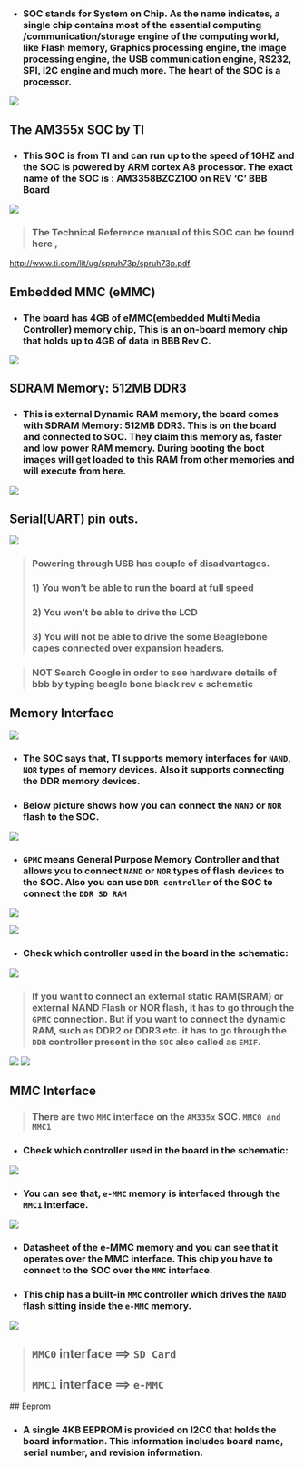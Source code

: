 - ### SOC stands for System on Chip. As the name indicates, a single chip contains most of the essential computing /communication/storage engine of the computing world, like Flash memory, Graphics processing engine, the image processing engine, the USB communication engine, RS232, SPI, I2C engine and much more. The heart of the SOC is a processor.

![](./Pics/beaglebone_01.png)

## The AM355x SOC by TI

- ### This SOC is from TI and can run up to the speed of 1GHZ and the SOC is powered by ARM cortex A8 processor. The exact name of the SOC is : AM3358BZCZ100  on REV ‘C’ BBB Board

![](./Pics/beaglebone_02.png)

> ### The Technical Reference manual of this SOC can be found here , 
http://www.ti.com/lit/ug/spruh73p/spruh73p.pdf


## Embedded MMC (eMMC)
- ### The board has 4GB of eMMC(embedded Multi Media Controller) memory chip, This is an on-board  memory chip that holds up to 4GB of data in BBB Rev C.

![](./Pics/beaglebone_03.png)


## SDRAM Memory: 512MB DDR3 
- ### This is external Dynamic RAM memory, the board comes with SDRAM Memory: 512MB DDR3. This is on the board and connected to SOC. They claim this memory as, faster and low power RAM memory. During booting the boot images will get loaded to this RAM from other memories and will execute from here. 

![](./Pics/beaglebone_04.png)

## Serial(UART) pin outs. 

![](./Pics/beaglebone_05.png)


> ### Powering through USB has couple of disadvantages.
> ### 1) You won’t be able to run the board at full speed
> ### 2) You won’t be able to drive the LCD
> ### 3) You will not be able to drive the some Beaglebone capes connected over expansion headers.


> ### NOT Search Google in order to see hardware details of bbb by typing beagle bone black rev c schematic


## Memory Interface

![](./Pics/beaglebone_06.png)

- ### The SOC says that, TI supports memory interfaces for ```NAND```, ```NOR``` types of memory devices. Also it supports connecting the DDR memory devices. 
- ### Below picture shows how you can connect the ```NAND``` or ```NOR``` flash to the SOC.

![](./Pics/beaglebone_07.png)

- ### ```GPMC``` means General Purpose Memory Controller and that allows you to connect ```NAND``` or ```NOR``` types of flash devices to the SOC. Also you can use ```DDR controller``` of the SOC to connect the ```DDR SD RAM```

![](./Pics/beaglebone_08.png)

![](./Pics/beaglebone_09.png)

- ### Check which controller used in the board in the schematic:
![](./Pics/beaglebone_10.png)

> ### If you want to connect an external static RAM(SRAM) or external NAND Flash or NOR flash, it has to go through the ```GPMC``` connection. But if you want to connect the dynamic RAM, such as DDR2 or DDR3 etc. it has to go through the ```DDR``` controller present in the ```SOC``` also called as ```EMIF```.

![](./Pics/beaglebone_11.png)
![](./Pics/beaglebone_12.png)


## MMC Interface

> ### There are two ```MMC``` interface on the ```AM335x``` SOC. ```MMC0 and MMC1```

- ### Check which controller used in the board in the schematic:
![](./Pics/beaglebone_13.png)

- ### You can see that, ```e-MMC``` memory is interfaced through the ```MMC1``` interface.

![](./Pics/beaglebone_14.png)


- ### Datasheet of the e-MMC memory and you can see that it operates over the MMC interface. This chip you have to connect to the SOC over the ```MMC``` interface. 
- ### This chip has a built-in ```MMC``` controller which drives the ```NAND``` flash sitting inside the ```e-MMC``` memory.

![](./Pics/beaglebone_15.png)


> ## ```MMC0``` interface ==> ```SD Card```
> ## ```MMC1``` interface ==> ```e-MMC```


## Eeprom

- ### A single 4KB EEPROM is provided on I2C0 that holds the board information. This information includes board name, serial number, and revision information.
